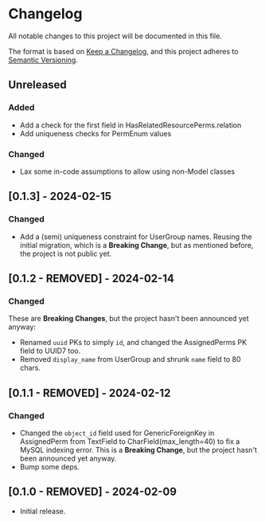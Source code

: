# Changelog

All notable changes to this project will be documented in this file.

The format is based on [Keep a Changelog](https://keepachangelog.com/en/1.0.0/),
and this project adheres to [Semantic Versioning](https://semver.org/spec/v2.0.0.html).

## Unreleased
### Added
- Add a check for the first field in HasRelatedResourcePerms.relation
- Add uniqueness checks for PermEnum values

### Changed
- Lax some in-code assumptions to allow using non-Model classes


## [0.1.3] - 2024-02-15
### Changed
- Add a (semi) uniqueness constraint for UserGroup names. Reusing the initial migration, which is a **Breaking Change**, but as mentioned before, the project is not public yet.


## [0.1.2 - REMOVED] - 2024-02-14
### Changed
These are **Breaking Changes**, but the project hasn't been announced yet anyway:
- Renamed `uuid` PKs to simply `id`, and changed the AssignedPerms PK field to UUID7 too.
- Removed `display_name` from UserGroup and shrunk `name` field to 80 chars.


## [0.1.1 - REMOVED] - 2024-02-12
### Changed
- Changed the `object_id` field used for GenericForeignKey in AssignedPerm from TextField to CharField(max_length=40) to fix a MySQL indexing error. This is a **Breaking Change**, but the project hasn't been announced yet anyway.
- Bump some deps.


## [0.1.0 - REMOVED] - 2024-02-09
- Initial release.
